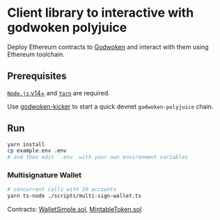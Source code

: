 # Client library to interactive with godwoken polyjuice

Deploy Ethereum contracts to [Godwoken](https://github.com/nervosnetwork/godwoken) and interact with them using Ethereum toolchain.

## Prerequisites

[`Node.js` v14+](https://nodejs.org) and [`Yarn`](https://yarnpkg.com/) are required.

Use [godwoken-kicker](https://github.com/RetricSu/godwoken-kicker) to start a quick devnet `godwoken-polyjuice` chain.

## Run

```sh
yarn install
cp example.env .env
# and then edit `.env` with your own environment variables
```

### Multisignature Wallet

```sh
# concurrent calls with 20 accounts
yarn ts-node ./scripts/multi-sign-wallet.ts
```

Contracts: [WalletSimple.sol](./contracts/WalletSimple.sol), [MintableToken.sol](./contracts/MintableToken.sol)
